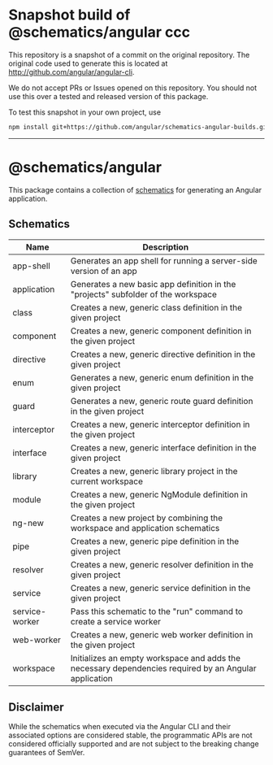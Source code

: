 
# Snapshot build of @schematics/angular   ccc

This repository is a snapshot of a commit on the original repository. The original code used to
generate this is located at http://github.com/angular/angular-cli.

We do not accept PRs or Issues opened on this repository. You should not use this over a tested and
released version of this package.

To test this snapshot in your own project, use

```bash
npm install git+https://github.com/angular/schematics-angular-builds.git
```

----
# @schematics/angular

This package contains a collection of [schematics](/packages/angular_devkit/schematics/README.md)
for generating an Angular application.

## Schematics

| Name           | Description                                                                                           |
| -------------- | ----------------------------------------------------------------------------------------------------- |
| app-shell      | Generates an app shell for running a server-side version of an app                                    |
| application    | Generates a new basic app definition in the "projects" subfolder of the workspace                     |
| class          | Creates a new, generic class definition in the given project                                          |
| component      | Creates a new, generic component definition in the given project                                      |
| directive      | Creates a new, generic directive definition in the given project                                      |
| enum           | Generates a new, generic enum definition in the given project                                         |
| guard          | Generates a new, generic route guard definition in the given project                                  |
| interceptor    | Creates a new, generic interceptor definition in the given project                                    |
| interface      | Creates a new, generic interface definition in the given project                                      |
| library        | Creates a new, generic library project in the current workspace                                       |
| module         | Creates a new, generic NgModule definition in the given project                                       |
| ng-new         | Creates a new project by combining the workspace and application schematics                           |
| pipe           | Creates a new, generic pipe definition in the given project                                           |
| resolver       | Creates a new, generic resolver definition in the given project                                       |
| service        | Creates a new, generic service definition in the given project                                        |
| service-worker | Pass this schematic to the "run" command to create a service worker                                   |
| web-worker     | Creates a new, generic web worker definition in the given project                                     |
| workspace      | Initializes an empty workspace and adds the necessary dependencies required by an Angular application |

## Disclaimer

While the schematics when executed via the Angular CLI and their associated options are considered stable, the programmatic APIs are not considered officially supported and are not subject to the breaking change guarantees of SemVer.
